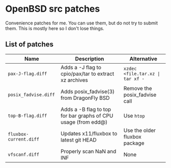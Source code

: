 OpenBSD src patches
===================
Convenience patches for me. You can use them, but do not try to submit them.
This is mostly here so I don't lose things.

List of patches
---------------
| Name | Description | Alternative |
| ---- | ----------- | ----------- |
| `pax-J-flag.diff` | Adds a -J flag to cpio/pax/tar to extract xz archives | `xzdec <file.tar.xz \| tar xf -` |
| `posix_fadvise.diff` | Adds posix_fadvise(3) from DragonFly BSD | Remove the posix_fadvise call |
| `top-B-flag.diff` | Adds a -B flag to top for bar graphs of CPU usage (from edd@) | Use `htop` |
| `fluxbox-current.diff` | Updates x11/fluxbox to latest git HEAD | Use the older fluxbox package |
| `vfscanf.diff` | Properly scan NaN and INF | None |
